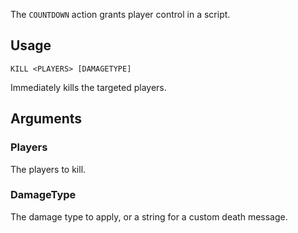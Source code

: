 The `COUNTDOWN` action grants player control in a script.

## Usage
```
KILL <PLAYERS> [DAMAGETYPE]
```
Immediately kills the targeted players.

## Arguments

### Players
The players to kill.

### DamageType
The damage type to apply, or a string for a custom death message.
